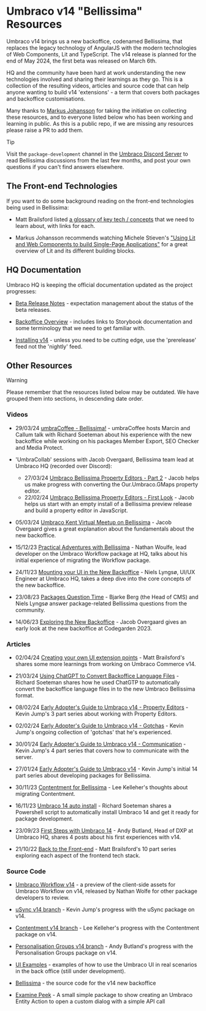 # Umbraco v14 "Bellissima" Resources

Umbraco v14 brings us a new backoffice, codenamed Bellissima, that replaces the legacy technology of AngularJS with the modern technologies of Web Components, Lit and TypeScript. The v14 release is planned for the end of May 2024, the first beta was released on March 6th.

HQ and the community have been hard at work understanding the new technologies involved and sharing their learnings as they go. This  is a collection of the resulting videos, articles and source code that can help anyone wanting to build v14 'extensions' - a term that covers both packages and backoffice customisations.

Many thanks to [Markus Johansson](https://www.enkelmedia.se/blogg/2023/11/18/resources-for-umbraco-14-bellissima-new-backoffice) for taking the initiative on collecting these resources, and to everyone listed below who has been working and learning in public. As this is a public repo, if we are missing any resources please raise a PR to add them.

> [!TIP]
> Visit the `package-development` channel in the [Umbraco Discord Server](https://discord.com/channels/869656431308189746/882984798719729704) to read Bellissima discussions from the last few months, and post your own questions if you can't find answers elsewhere.

## The Front-end Technologies

If you want to do some background reading on the front-end technologies being used in Bellissima:

- Matt Brailsford listed [a glossary of key tech / concepts](https://dev.to/mattbrailsford/back-to-the-front-end-exploring-the-future-of-the-umbraco-ui-part-3-glossary-2aeh) that we need to learn about, with links for each.

- Markus Johansson recommends watching Michele Stieven's ["Using Lit and Web Components to build Single-Page Applications"](https://www.youtube.com/watch?v=I9RbleMxxXw) for a great overview of Lit and its different building blocks.

## HQ Documentation

Umbraco HQ is keeping the official documentation updated as the project progresses:

- [Beta Release Notes](https://our.umbraco.com/download/releases/1400) - expectation management about the status of the beta releases.

- [Backoffice Overview](https://docs.umbraco.com/umbraco-cms/v/14.latest-beta/extending-backoffice/customize-backoffice) - includes links to Storybook documentation and some terminology that we need to get familiar with.

- [Installing v14](https://docs.umbraco.com/umbraco-cms/v/14.latest-beta/fundamentals/setup/install/preview-builds) - unless you need to be cutting edge, use the 'prerelease' feed not the 'nightly' feed.

## Other Resources

> [!WARNING]
> Please remember that the resources listed below may be outdated. We have grouped them into sections, in descending date order.

### Videos

- 29/03/24 [umbraCoffee - Bellissima!](https://www.youtube.com/watch?v=COaq5oLRTvE) - umbraCoffee hosts Marcin and Callum talk with Richard Soeteman about his experience with the new backoffice while working on his packages Member Export, SEO Checker and Media Protect.

- 'UmbraCollab' sessions with Jacob Overgaard, Bellissima team lead at Umbraco HQ (recorded over Discord):
  - 27/03/24 [Umbraco Bellissima Property Editors - Part 2](https://www.youtube.com/watch?v=U2k6Qoj5dyc) - Jacob helps us make progress with converting the Our.Umbraco.GMaps property editor.
  - 22/02/24 [Umbraco Bellissima Property Editors - First Look](https://www.youtube.com/watch?v=arztzoXqFzM) - Jacob helps us start with an empty install of a Bellissima preview release and build a property editor in JavaScript.

- 05/03/24 [Umbraco Kent Virtual Meetup on Bellissima](https://www.youtube.com/watch?v=SVpHFlKCJSw) - Jacob Overgaard gives a great explanation about the fundamentals about the new backoffice.

- 15/12/23 [Practical Adventures with Bellissima](https://www.youtube.com/watch?v=OwLOtzvx_o4) - Nathan Woulfe, lead developer on the Umbraco Workflow package at HQ, talks about his initial experience of migrating the Workflow package.

- 24/11/23 [Mounting your UI in the New Backoffice](https://www.youtube.com/watch?v=mxozXXPAALI) - Niels Lyngsø, UI/UX Engineer at Umbraco HQ, takes a deep dive into the core concepts of the new backoffice.

- 23/08/23 [Packages Question Time](https://www.youtube.com/watch?v=5vRzEMzrIec) - Bjarke Berg (the Head of CMS) and Niels Lyngsø answer package-related Bellissima questions from the community.

- 14/06/23 [Exploring the New Backoffice](https://www.youtube.com/watch?v=P14r9Sr0ATI) - Jacob Overgaard gives an early look at the new backoffice at Codegarden 2023.

### Articles

- 02/04/24 [Creating your own UI extension points](https://dev.to/mattbrailsford/creating-your-own-ui-extension-points-in-umbraco-v14-part-1-the-basics-568h) - Matt Brailsford's shares some more learnings from working on Umbraco Commerce v14.

- 21/03/24 [Using ChatGPT to Convert Backoffice Language Files](https://richardsoeteman.net/blog/converting-backoffice-language-files-using-chatgpt/) - Richard Soeteman shares how he used ChatGTP to automatically convert the backoffice language files in to the new Umbraco Bellissima format.

- 08/02/24 [Early Adopter's Guide to Umbraco v14 - Property Editors](https://dev.to/kevinjump/series/26366) - Kevin Jump's 3 part series about working with Property Editors.

- 02/02/24 [Early Adopter's Guide to Umbraco v14 - Gotchas](https://dev.to/kevinjump/series/26289) - Kevin Jump's ongoing collection of 'gotchas' that he's experienced.

- 30/01/24 [Early Adopter's Guide to Umbraco v14 - Communication](https://dev.to/kevinjump/series/26248) - Kevin Jump's 4 part series that covers how to communicate with the server.

- 27/01/24 [Early Adopter's Guide to Umbraco v14](https://dev.to/kevinjump/series/26221) - Kevin Jump's initial 14 part series about developing packages for Bellissima.

- 30/11/23 [Contentment for Bellissima](https://dev.to/leekelleher/contentment-for-bellissima-199d) - Lee Kelleher's thoughts about migrating Contentment.

- 16/11/23 [Umbraco 14 auto install](https://richardsoeteman.net/blog/auto-install-latest-umbraco-14/) - Richard Soeteman shares a Powershell script to automatically install Umbraco 14 and get it ready for package development.

- 23/09/23 [First Steps with Umbraco 14](https://www.andybutland.dev/2023/09/umbraco-14-package-migration.html) - Andy Butland, Head of DXP at Umbraco HQ, shares 4 posts about his first experiences with v14.

- 21/10/22 [Back to the Front-end](https://dev.to/mattbrailsford/series/20031) - Matt Brailsford's 10 part series exploring each aspect of the frontend tech stack.

### Source Code

- [Umbraco Workflow v14](https://github.com/umbraco/Umbraco.Workflow.Client.Preview/tree/main) - a preview of the client-side assets for Umbraco Workflow on v14, released by Nathan Wolfe for other package developers to review.

- [uSync v14 branch](https://github.com/KevinJump/uSync/tree/v14/dev) - Kevin Jump's progress with the uSync package on v14.

- [Contentment v14 branch](https://github.com/leekelleher/umbraco-contentment/tree/dev/wip/bellissima) - Lee Kelleher's progress with the Contentment package on v14.

- [Personalisation Groups v14 branch](https://github.com/AndyButland/UmbracoPersonalisationGroupsCore/tree/feature/migrate-to-14) - Andy Butland's progress with the Personalisation Groups package on v14.

- [UI Examples](https://github.com/umbraco/UI-Examples/tree/dev/v14) - examples of how to use the Umbraco UI in real scenarios in the back office (still under development).

- [Bellissima](https://github.com/umbraco/Umbraco.CMS.Backoffice) - the source code for the v14 new backoffice

- [Examine Peek](https://github.com/warrenbuckley/Examine-Peek) - A small simple package to show creating an Umbraco Entity Action to open a custom dialog with a simple API call
